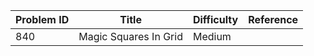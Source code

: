 | Problem ID | Title | Difficulty | Reference
| --- | --- | --- | ---
| 840 | Magic Squares In Grid | Medium | 
